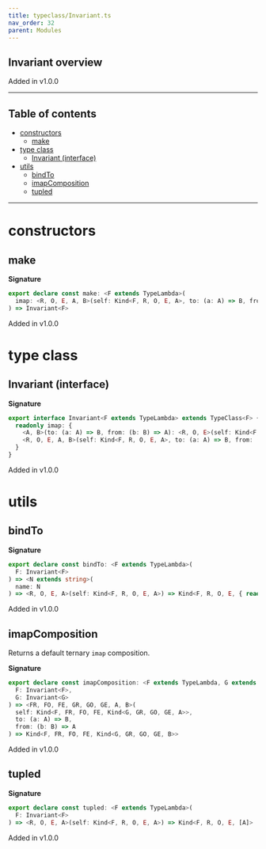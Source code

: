```yaml
---
title: typeclass/Invariant.ts
nav_order: 32
parent: Modules
---
```


## Invariant overview

Added in v1.0.0

---

<h2 class="text-delta">Table of contents</h2>

- [constructors](#constructors)
  - [make](#make)
- [type class](#type-class)
  - [Invariant (interface)](#invariant-interface)
- [utils](#utils)
  - [bindTo](#bindto)
  - [imapComposition](#imapcomposition)
  - [tupled](#tupled)

---

# constructors

## make

**Signature**

```ts
export declare const make: <F extends TypeLambda>(
  imap: <R, O, E, A, B>(self: Kind<F, R, O, E, A>, to: (a: A) => B, from: (b: B) => A) => Kind<F, R, O, E, B>
) => Invariant<F>
```

Added in v1.0.0

# type class

## Invariant (interface)

**Signature**

```ts
export interface Invariant<F extends TypeLambda> extends TypeClass<F> {
  readonly imap: {
    <A, B>(to: (a: A) => B, from: (b: B) => A): <R, O, E>(self: Kind<F, R, O, E, A>) => Kind<F, R, O, E, B>
    <R, O, E, A, B>(self: Kind<F, R, O, E, A>, to: (a: A) => B, from: (b: B) => A): Kind<F, R, O, E, B>
  }
}
```

Added in v1.0.0

# utils

## bindTo

**Signature**

```ts
export declare const bindTo: <F extends TypeLambda>(
  F: Invariant<F>
) => <N extends string>(
  name: N
) => <R, O, E, A>(self: Kind<F, R, O, E, A>) => Kind<F, R, O, E, { readonly [K in N]: A }>
```

Added in v1.0.0

## imapComposition

Returns a default ternary `imap` composition.

**Signature**

```ts
export declare const imapComposition: <F extends TypeLambda, G extends TypeLambda>(
  F: Invariant<F>,
  G: Invariant<G>
) => <FR, FO, FE, GR, GO, GE, A, B>(
  self: Kind<F, FR, FO, FE, Kind<G, GR, GO, GE, A>>,
  to: (a: A) => B,
  from: (b: B) => A
) => Kind<F, FR, FO, FE, Kind<G, GR, GO, GE, B>>
```

Added in v1.0.0

## tupled

**Signature**

```ts
export declare const tupled: <F extends TypeLambda>(
  F: Invariant<F>
) => <R, O, E, A>(self: Kind<F, R, O, E, A>) => Kind<F, R, O, E, [A]>
```

Added in v1.0.0
